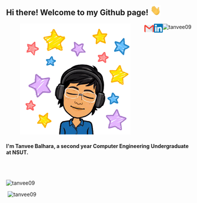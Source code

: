 ## Hi there!  Welcome to my Github page! <img src="https://github.com/tanvee09/tanvee09/blob/master/images/Hi.gif" width="29px">  
<p align="center">
  <img src="https://github.com/tanvee09/tanvee09/blob/master/images/heya.gif" width="300px">  
  <img align="right" src="https://komarev.com/ghpvc/?username=tanvee09&label=Profile%20views&color=0e75b6&style=flat" alt="tanvee09" height="24px"/>
  <a href="https://www.linkedin.com/in/tanvee-balhara">
    <img align="right" alt="Tanvee Balhara | Linkedin" width="24px" src="https://github.com/tanvee09/tanvee09/blob/master/images/Linkedin.svg" />
  </a>
  <a href="mailto:balharatanvee@gmail.com">
    <img align="right" alt="Tanvee Balhara | Gmail" width="26px" src="https://github.com/tanvee09/tanvee09/blob/master/images/Gmail.svg" />
  </a>  
</p>   
  
#### I'm Tanvee Balhara, a second year Computer Engineering Undergraduate at NSUT.  
<!--  
- 🔭 I’m currently working on a Web Development project
- 🌱 I’m currently learning Machine Learning
- 🤔 I’m looking forward to learning App Development -->

  
  
<br/>  
<br/>  

<p><img src="https://github-readme-stats.vercel.app/api/top-langs?username=tanvee09&show_icons=true&locale=en&layout=compact" alt="tanvee09" height="150"/>

&nbsp;<img src="https://github-readme-stats.vercel.app/api?username=tanvee09&show_icons=true&locale=en&count_private=true&hide=stars,issues" alt="tanvee09" height="150"/></p>
